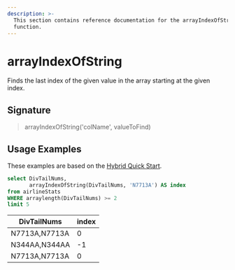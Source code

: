 ```yaml
---
description: >-
  This section contains reference documentation for the arrayIndexOfString
  function.
---
```


# arrayIndexOfString

Finds the last index of the given value in the array starting at the given index.

## Signature

> arrayIndexOfString('colName', valueToFind)

## Usage Examples

These examples are based on the [Hybrid Quick Start](../../basics/getting-started/quick-start.md#hybrid).

```sql
select DivTailNums, 
       arrayIndexOfString(DivTailNums, 'N7713A') AS index
from airlineStats 
WHERE arraylength(DivTailNums) >= 2
limit 5
```

| DivTailNums   | index |
| ------------- | ----- |
| N7713A,N7713A | 0     |
| N344AA,N344AA | -1    |
| N7713A,N7713A | 0     |
